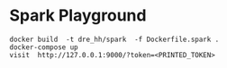 # Spark Playground

```
docker build  -t dre_hh/spark  -f Dockerfile.spark .
docker-compose up
visit  http://127.0.0.1:9000/?token=<PRINTED_TOKEN>
```
